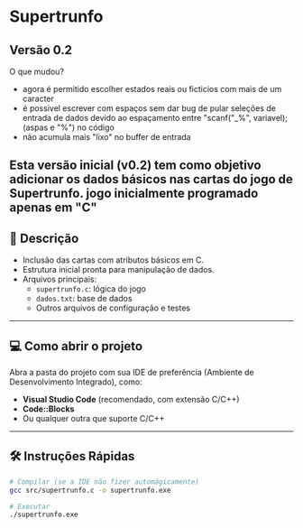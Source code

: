 # Supertrunfo

## Versão 0.2
O que mudou? 
- agora é permitido escolher estados reais ou ficticios com mais de um caracter
- é possivel escrever com espaços sem dar bug de pular seleções de entrada de dados devido ao espaçamento entre "scanf("_%", variavel); (aspas e "%") no código
- não acumula mais "lixo" no buffer de entrada

Esta versão inicial (v0.2) tem como objetivo adicionar os dados básicos nas cartas do jogo de Supertrunfo.
jogo inicialmente programado apenas em "C"
---

## 📄 Descrição
- Inclusão das cartas com atributos básicos em C.
- Estrutura inicial pronta para manipulação de dados.
- Arquivos principais:
  - `supertrunfo.c`: lógica do jogo
  - `dados.txt`: base de dados
  - Outros arquivos de configuração e testes

---

## 💻 Como abrir o projeto
Abra a pasta do projeto com sua IDE de preferência (Ambiente de Desenvolvimento Integrado), como:
- **Visual Studio Code** (recomendado, com extensão C/C++)
- **Code::Blocks**
- Ou qualquer outra que suporte C/C++

---

## 🛠️ Instruções Rápidas
```bash
# Compilar (se a IDE não fizer automágicamente)
gcc src/supertrunfo.c -o supertrunfo.exe

# Executar
./supertrunfo.exe
